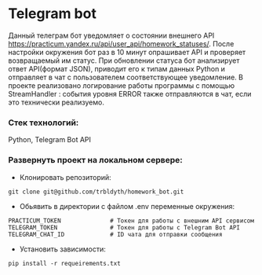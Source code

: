 #  Telegram bot

Данный телеграм бот уведомляет о состоянии внешнего API https://practicum.yandex.ru/api/user_api/homework_statuses/.
После настройки окружения бот раз в 10 минут опрашивает API и проверяет возвращаемый им статус. При обновлении статуса
бот анализирует ответ API(формат JSON), приводит его к типам данных Python и отправляет в чат с пользователем соответствующее уведомление. 
В проекте реализовано логирование работы программы с помощью StreamHandler : события уровня ERROR также отправляются в чат,
если это технически реализуемо.

### Стек технологий:

Python, Telegram Bot API

### Развернуть проект на локальном сервере:

- Клонировать репозиторий:
```
git clone git@github.com/trbldyth/homework_bot.git
```

- Обьявить в директории с файлом .env переменные окружения:
```
PRACTICUM_TOKEN              # Токен для работы с внешним API сервисом 
TELEGRAM_TOKEN               # Токен для работы с Telegram Bot API
TELEGRAM_CHAT_ID             # ID чата для отправки сообщения

```

- Установить зависимости:
```
pip install -r requeirements.txt
```


